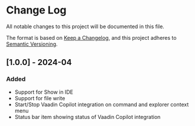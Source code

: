 # Change Log

All notable changes to this project will be documented in this file.

The format is based on [Keep a Changelog](https://keepachangelog.com/en/1.1.0/),
and this project adheres to [Semantic Versioning](https://semver.org/spec/v2.0.0.html).

## [1.0.0] - 2024-04

### Added

- Support for Show in IDE
- Support for file write
- Start/Stop Vaadin Copilot integration on command and explorer context menu
- Status bar item showing status of Vaadin Copilot integration
